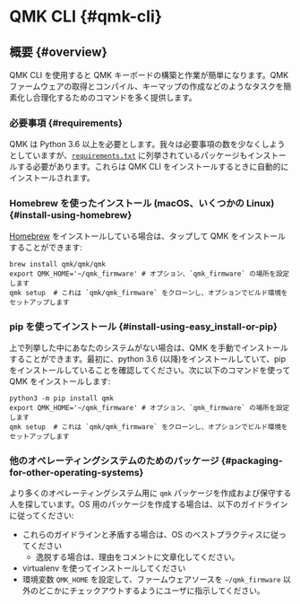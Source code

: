 # QMK CLI {#qmk-cli}

<!---
  original document: 0.9.19:docs/cli.md
  git diff 0.9.19 HEAD -- docs/cli.md | cat
-->

## 概要 {#overview}

QMK CLI を使用すると QMK キーボードの構築と作業が簡単になります。QMK ファームウェアの取得とコンパイル、キーマップの作成などのようなタスクを簡素化し合理化するためのコマンドを多く提供します。

### 必要事項 {#requirements}

QMK は Python 3.6 以上を必要とします。我々は必要事項の数を少なくしようとしていますが、[`requirements.txt`](https://github.com/qmk/qmk_firmware/blob/master/requirements.txt) に列挙されているパッケージもインストールする必要があります。これらは QMK CLI をインストールするときに自動的にインストールされます。

### Homebrew を使ったインストール (macOS、いくつかの Linux) {#install-using-homebrew}

[Homebrew](https://brew.sh) をインストールしている場合は、タップして QMK をインストールすることができます:

```
brew install qmk/qmk/qmk
export QMK_HOME='~/qmk_firmware' # オプション、`qmk_firmware` の場所を設定します
qmk setup  # これは `qmk/qmk_firmware` をクローンし、オプションでビルド環境をセットアップします
```

### pip を使ってインストール {#install-using-easy_install-or-pip}

上で列挙した中にあなたのシステムがない場合は、QMK を手動でインストールすることができます。最初に、python 3.6 (以降)をインストールしていて、pip をインストールしていることを確認してください。次に以下のコマンドを使って QMK をインストールします:

```
python3 -m pip install qmk
export QMK_HOME='~/qmk_firmware' # オプション、`qmk_firmware` の場所を設定します
qmk setup  # これは `qmk/qmk_firmware` をクローンし、オプションでビルド環境をセットアップします
```

### 他のオペレーティングシステムのためのパッケージ {#packaging-for-other-operating-systems}

より多くのオペレーティングシステム用に `qmk` パッケージを作成および保守する人を探しています。OS 用のパッケージを作成する場合は、以下のガイドラインに従ってください:

* これらのガイドラインと矛盾する場合は、OS のベストプラクティスに従ってください
   * 逸脱する場合は、理由をコメントに文章化してください。
* virtualenv を使ってインストールしてください
* 環境変数 `QMK_HOME` を設定して、ファームウェアソースを `~/qmk_firmware` 以外のどこかにチェックアウトするようにユーザに指示してください。
